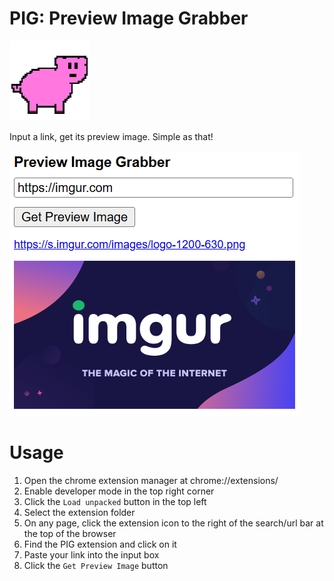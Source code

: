 # PIG: Preview Image Grabber

![PIG logo](src/assets/pig128x128.png)

Input a link, get its preview image.
Simple as that!

![Demo image](demo/demo.png)

# Usage

1. Open the chrome extension manager at chrome://extensions/
1. Enable developer mode in the top right corner
1. Click the `Load unpacked` button in the top left
1. Select the extension folder
1. On any page, click the extension icon to the right of the search/url bar at the top of the browser
1. Find the PIG extension and click on it
1. Paste your link into the input box
1. Click the `Get Preview Image` button
